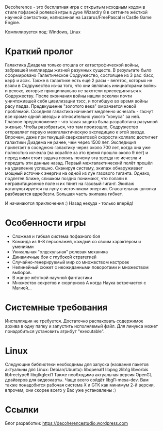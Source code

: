 ﻿Decoherence - это бесплатная игра с открытым исходным кодом в стиле пофазной ролевой игры в духе Wizardry 8 в сеттинге жёсткой научной фантастики, написанная на Lazarus/FreePascal и Castle Game Engine.

Компилируется под: Windows, Linux

# Краткий пролог

Галактика Диадема только отошла от катастрофической войны, забравшей миллиарды жизней разумных существ. В результате было сформировано Галактическое Содружество, состоящее из 3 рас: басс, кэрф и асэк. Также в галактике есть ещё 2 расы - вегетос, которых не взяли в Содружество из-за того, что они являлись инициаторами войны и велокс, которые принципиально не захотели присоединяться к Содружеству. После окончания войны нашли осколки почти уничтожившей себя цивилизации тэсс, и погибшую во время войны расу падда.
Предвкушение "золотого века" омрачается новой проблемой. Соседняя галактика начинает медленно исчезать - гаснут все кроме одной звезды и относительно узкого "конуса" за ней. Главное предположение - что такая защита была разработана разумной жизнью. Чтобы разобраться, что там произошло, Содружество отправляет первую межгалактическую экспедицию к этой звезде. Впрочем, даже при текущей сверхсветовой скорости коллапс достигнет галактики Диадема не ранее, чем через 1500 лет.
Экспедиция прилетает в соседнюю галактику через около 700 лет, когда она уже полностью исчезла (на корабле за это время прошло около 9 лет) и перед ними стоит задача понять почему эта звезда не исчезла и передать эти данные назад.
Первый межгалактический полёт прошёл на удивление успешно. Сканируя систему, экипаж обнаруживает мощный источник энергии на одной из лун газового гиганта. Однако, подлетев ближе, слишком поздно понимают, что попали в негравитационное поле и их тянет на газовый гигант. Экипаж катапультируется на луну с источником энергии.
Спасательная шлюпка разбивается вдребезги. Большая часть экипажа гибнет.

И начинаются приключения :) Назад некуда - только вперёд!

# Особенности игры

* Сложная и гибкая система пофазного боя
* Команда из 6-8 персонажей, каждый со своим характером и умениями
* Уникальная "олдскульная" ролевая механика
* Динамичные бои с глубокой стратегией
* Случайно-генерируемый мир со множеством настроек
* Нелинейный сюжет с неожиданными поворотами и множеством выборов.
* В жанре жёсткой научной фантастики
* Множество секретов и сюрпризов
А когда Наука встречается с Магией...

# Системные требования

Инсталляции не требуется. Достаточно распаковать содержимое архива в одну папку и запустить исполняемый файл.
Для линукса может понадобиться установить атрибут "executable".

# Linux

Следующие библиотеки необходимы для запуска (названия пакетов актуальны для Linux: Debian/Ubuntu):
libopenal1
libpng
zlib1g
libvorbis
libfreetype6
libgtkglext1
Также необходима актуальная версия OpenGL драйверов для видеокарты. Чаще всего сойдёт libgl1-mesa-dev.
Вам также понадобится рабочая система X и GTK как минимум 2-й версии, впрочем, они скорее всего у Вас уже установлены :)

# Ссылки

Блог разработки: https://decoherencestudio.wordpress.com
